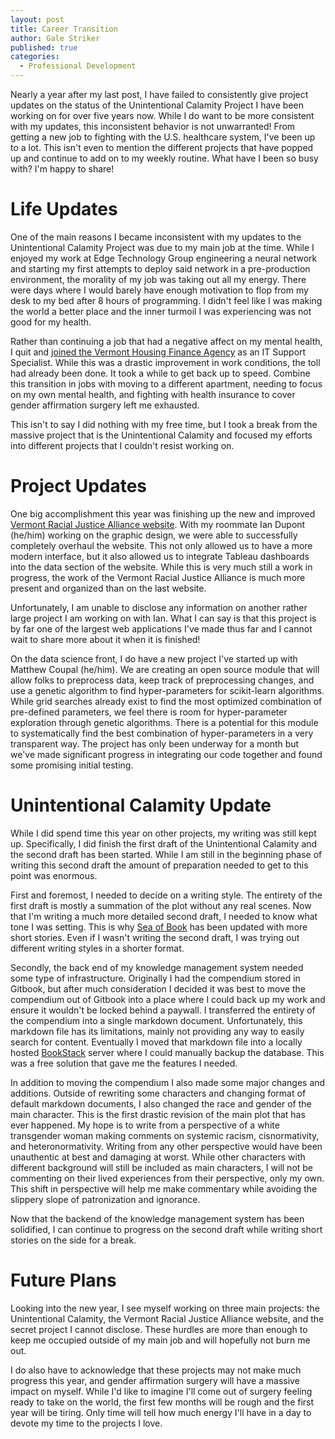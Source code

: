```yaml
---
layout: post
title: Career Transition
author: Gale Striker
published: true
categories:
  - Professional Development
---
```


Nearly a year after my last post, I have failed to consistently give project updates on the status of the Unintentional Calamity Project I have been working on for over five years now. While I do want to be more consistent with my updates, this inconsistent behavior is not unwarranted! From getting a new job to fighting with the U.S. healthcare system, I've been up to a lot. This isn't even to mention the different projects that have popped up and continue to add on to my weekly routine. What have I been so busy with? I'm happy to share!

# Life Updates

One of the main reasons I became inconsistent with my updates to the Unintentional Calamity Project was due to my main job at the time. While I enjoyed my work at Edge Technology Group engineering a neural network and starting my first attempts to deploy said network in a pre-production environment, the morality of my job was taking out all my energy. There were days where I would barely have enough motivation to flop from my desk to my bed after 8 hours of programming. I didn't feel like I was making the world a better place and the inner turmoil I was experiencing was not good for my health.

Rather than continuing a job that had a negative affect on my mental health, I quit and [joined the Vermont Housing Finance Agency](https://www.vhfa.org/news/blog/gale-proulx-joins-vhfa-it-support-specialist) as an IT Support Specialist. While this was a drastic improvement in work conditions, the toll had already been done. It took a while to get back up to speed. Combine this transition in jobs with moving to a different apartment, needing to focus on my own mental health, and fighting with health insurance to cover gender affirmation surgery left me exhausted.

This isn't to say I did nothing with my free time, but I took a break from the massive project that is the Unintentional Calamity and focused my efforts into different projects that I couldn't resist working on.

# Project Updates

One big accomplishment this year was finishing up the new and improved [Vermont Racial Justice Alliance website](https://www.vtracialjusticealliance.org/). With my roommate Ian Dupont (he/him) working on the graphic design, we were able to successfully completely overhaul the website. This not only allowed us to have a more modern interface, but it also allowed us to integrate Tableau dashboards into the data section of the website. While this is very much still a work in progress, the work of the Vermont Racial Justice Alliance is much more present and organized than on the last website.

Unfortunately, I am unable to disclose any information on another rather large project I am working on with Ian. What I can say is that this project is by far one of the largest web applications I've made thus far and I cannot wait to share more about it when it is finished!

On the data science front, I do have a new project I've started up with Matthew Coupal (he/him). We are creating an open source module that will allow folks to preprocess data, keep track of preprocessing changes, and use a genetic algorithm to find hyper-parameters for scikit-learn algorithms. While grid searches already exist to find the most optimized combination of pre-defined parameters, we feel there is room for hyper-parameter exploration through genetic algorithms. There is a potential for this module to systematically find the best combination of hyper-parameters in a very transparent way. The project has only been underway for a month but we've made significant progress in integrating our code together and found some promising initial testing.

# Unintentional Calamity Update

While I did spend time this year on other projects, my writing was still kept up. Specifically, I did finish the first draft of the Unintentional Calamity and the second draft has been started. While I am still in the beginning phase of writing this second draft the amount of preparation needed to get to this point was enormous.

First and foremost, I needed to decide on a writing style. The entirety of the first draft is mostly a summation of the plot without any real scenes. Now that I'm writing a much more detailed second draft, I needed to know what tone I was setting. This is why [Sea of Book](seaofbook.com) has been updated with more short stories. Even if I wasn't writing the second draft, I was trying out different writing styles in a shorter format.

Secondly, the back end of my knowledge management system needed some type of infrastructure. Originally I had the compendium stored in Gitbook, but after much consideration I decided it was best to move the compendium out of Gitbook into a place where I could back up my work and ensure it wouldn't be locked behind a paywall. I transferred the entirety of the compendium into a single markdown document. Unfortunately, this markdown file has its limitations, mainly not providing any way to easily search for content. Eventually I moved that markdown file into a locally hosted [BookStack](https://www.bookstackapp.com/) server where I could manually backup the database. This was a free solution that gave me the features I needed.

In addition to moving the compendium I also made some major changes and additions. Outside of rewriting some characters and changing format of default markdown documents, I also changed the race and gender of the main character. This is the first drastic revision of the main plot that has ever happened. My hope is to write from a perspective of a white transgender woman making comments on systemic racism, cisnormativity, and heteronormativity. Writing from any other perspective would have been unauthentic at best and damaging at worst. While other characters with different background will still be included as main characters, I will not be commenting on their lived experiences from their perspective, only my own. This shift in perspective will help me make commentary while avoiding the slippery slope of patronization and ignorance.

Now that the backend of the knowledge management system has been solidified, I can continue to progress on the second draft while writing short stories on the side for a break.

# Future Plans

Looking into the new year, I see myself working on three main projects: the Unintentional Calamity, the Vermont Racial Justice Alliance website, and the secret project I cannot disclose. These hurdles are more than enough to keep me occupied outside of my main job and will hopefully not burn me out.

I do also have to acknowledge that these projects may not make much progress this year, and gender affirmation surgery will have a massive impact on myself. While I'd like to imagine I'll come out of surgery feeling ready to take on the world, the first few months will be rough and the first year will be tiring. Only time will tell how much energy I'll have in a day to devote my time to the projects I love.
